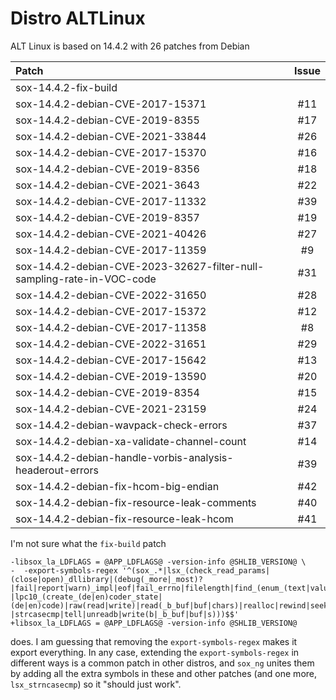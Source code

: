 # Distro ALTLinux
ALT Linux is based on 14.4.2 with 26 patches from Debian

| Patch | Issue |
| :---- | :---: |
| sox-14.4.2-fix-build |  |
| sox-14.4.2-debian-CVE-2017-15371 | #11 |
| sox-14.4.2-debian-CVE-2019-8355 | #17 |
| sox-14.4.2-debian-CVE-2021-33844 | #26 |
| sox-14.4.2-debian-CVE-2017-15370 | #16 |
| sox-14.4.2-debian-CVE-2019-8356 | #18 |
| sox-14.4.2-debian-CVE-2021-3643 | #22 |
| sox-14.4.2-debian-CVE-2017-11332 | #39 |
| sox-14.4.2-debian-CVE-2019-8357 | #19 |
| sox-14.4.2-debian-CVE-2021-40426 | #27 |
| sox-14.4.2-debian-CVE-2017-11359 | #9 |
| sox-14.4.2-debian-CVE-2023-32627-filter-null-sampling-rate-in-VOC-code | #31 |
| sox-14.4.2-debian-CVE-2022-31650 | #28 |
| sox-14.4.2-debian-CVE-2017-15372 | #12 |
| sox-14.4.2-debian-CVE-2017-11358 | #8 |
| sox-14.4.2-debian-CVE-2022-31651 | #29 |
| sox-14.4.2-debian-CVE-2017-15642 | #13 |
| sox-14.4.2-debian-CVE-2019-13590 | #20 |
| sox-14.4.2-debian-CVE-2019-8354 | #15 |
| sox-14.4.2-debian-CVE-2021-23159 | #24 |
| sox-14.4.2-debian-wavpack-check-errors | #37 |
| sox-14.4.2-debian-xa-validate-channel-count | #14 |
| sox-14.4.2-debian-handle-vorbis-analysis-headerout-errors | #39 |
| sox-14.4.2-debian-fix-hcom-big-endian | #42 |
| sox-14.4.2-debian-fix-resource-leak-comments | #40 |
| sox-14.4.2-debian-fix-resource-leak-hcom | #41 |

I'm not sure what the `fix-build` patch
```
-libsox_la_LDFLAGS = @APP_LDFLAGS@ -version-info @SHLIB_VERSION@ \
-  -export-symbols-regex '^(sox_.*|lsx_(check_read_params|(close|open)_dllibrary|(debug(_more|_most)?|fail|report|warn)_impl|eof|fail_errno|filelength|find_(enum_(text|value)|file_extension)|getopt(_init)?|lpc10_(create_(de|en)coder_state|(de|en)code)|raw(read|write)|read(_b_buf|buf|chars)|realloc|rewind|seeki|sigfigs3p?|strcasecmp|tell|unreadb|write(b|_b_buf|buf|s)))$$'
+libsox_la_LDFLAGS = @APP_LDFLAGS@ -version-info @SHLIB_VERSION@
```
does. I am guessing that removing the `export-symbols-regex` makes it
export everything. In any case, extending the `export-symbols-regex`
in different ways is a common patch in other distros, and `sox_ng` unites them
by adding all the extra symbols in these and other patches
(and one more, `lsx_strncasecmp`) so it "should just work".
